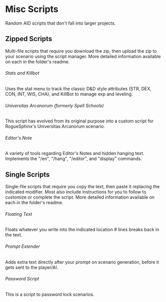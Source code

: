 # Misc Scripts
Random AID scripts that don't fall into larger projects.


## Zipped Scripts
Multi-file scripts that require you download the zip, then upload the zip to your scenario using the script manager. More detailed information available on each in the folder's readme.


###### Stats and Killbot
Uses the stat menu to track the classic D&D style attributes (STR, DEX, CON, INT, WIS, CHA), and KillBot to manage exp and leveling.

###### Universitas Arcanorum (formerly Spell Schools)
This script has evolved from its original purpose into a custom script for RogueSphinx's Universitas Arcanorum scenario.


###### Editor's Note
A variety of tools regarding Editor's Notes and hidden hanging text. Implements the "/en", "/hang", "/editor", and "display" commands. 


## Single Scripts
Single-file scripts that require you copy the text, then paste it replacing the indicated modifier. Most also include instructions for you to follow to customize or complete the script. More detailed information available on each in the folder's readme.

###### Floating Text
Floats whatever you write into the indicated location # lines breaks back in the text.


###### Prompt Extender
Adds extra text directly after your prompt on scenario generation, before it gets sent to the player/AI.


###### Password Script
This is a script to password lock scenarios.
